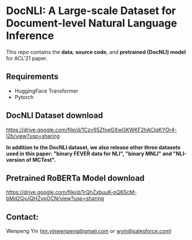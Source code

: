 # DocNLI: A Large-scale Dataset for Document-level Natural Language Inference

This repo contains the **data**, **source code**, and **pretrained (DocNLI) model** for ACL'21 paper.
## Requirements
* HuggingFace Transformer
* Pytorch

## DocNLI Dataset download

https://drive.google.com/file/d/1Czv95ZfoeGXwGKWKF2hACIqKYOr4-I2b/view?usp=sharing

**In addition to the DocNLI dataset, we also release other three datasets used in this paper: "binary FEVER data for NLI", "binary MNLI" and "NLI-version of MCTest".**

## Pretrained RoBERTa Model download

https://drive.google.com/file/d/1rQhZxbuuK-pQ6ScM-bMd2QvJQHZypOCN/view?usp=sharing

## Contact:

Wenpeng Yin (mr.yinwenpeng@gmail.com or wyin@salesforce.com)

